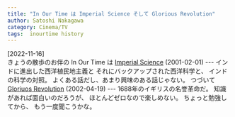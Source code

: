 ```yaml
---
title: "In Our Time は Imperial Science そして Glorious Revolution"
author: Satoshi Nakagawa
category: Cinema/TV
tags:  inourtime history
---
```


[2022-11-16]  
 きょうの散歩のお伴の In Our Time は
[Imperial Science](https://www.bbc.co.uk/programmes/p00547b5?utm_source=pocket_saves) (2001-02-01) ---
インドに進出した西洋植民地主義と
それにバックアップされた西洋科学と、
インドの科学の対照。
よくある話だし、あまり興味のある話じゃない。
つづいて
[Gloriuos Revolution](https://www.bbc.co.uk/programmes/p00547fk?utm_source=pocket_saves) (2002-04-19) ---
1688年のイギリスの名誉革命だ。
知識があれば面白いのだろうが、
ほとんどゼロなので楽しめない。
ちょっと勉強してから、
もう一度聞こうかな。

